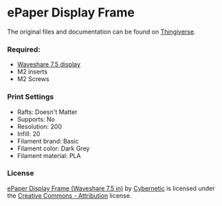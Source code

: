 # ePaper Display Frame

The original files and documentation can be found on [Thingiverse](https://www.thingiverse.com/thing:4807262).

### Required: 
- [Waveshare 7.5 display](https://www.waveshare.com/7.5inch-e-paper-hat.htm)
- M2 inserts
- M2 Screws


### Print Settings
- Rafts: Doesn't Matter
- Supports: No
- Resolution: 200
- Infill: 20
- Filament brand: Basic
- Filament color: Dark Grey
- Filament material: PLA

### License 

[ePaper Display Frame (Waveshare 7.5 in)](https://www.thingiverse.com/thing:4807262) by 
[Cybernetic](https://www.thingiverse.com/cybernetic/designs) is licensed under the 
[Creative Commons - Attribution](https://creativecommons.org/licenses/by/4.0/) license.